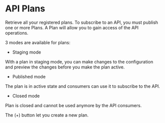 # API Plans

Retrieve all your registered plans. To subscribe to an API, you must publish one or more Plans. A Plan will allow you to gain access of the API operations.

3 modes are available for plans:

* Staging mode

With a plan in staging mode, you can make changes to the configuration and preview the changes before you make the plan active.

* Published mode

The plan is in active state and consumers can use it to subscribe to the API.

* Closed mode

Plan is closed and cannot be used anymore by the API consumers.

The (+) button let you create a new plan.
